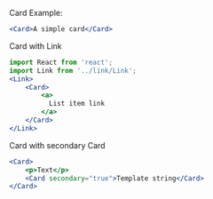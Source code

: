 Card Example:

```jsx
<Card>A simple card</Card>
```

Card with Link

```jsx
import React from 'react';
import Link from '../link/Link';
<Link>
    <Card>
        <a>
          List item link
        </a>
    </Card>
</Link>
```

Card with secondary Card

```jsx
<Card>
    <p>Text</p>
    <Card secondary="true">Template string</Card>
</Card>
```
